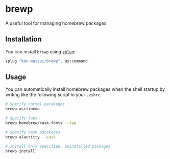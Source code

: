 # brewp

A useful tool for managing homebrew packages.

## Installation

You can install `brewp` using [`zplug`](https://github.com/zplug/zplug):

```zsh
zplug "ken-matsui/brewp", as:command
```

## Usage

You can automatically install homebrew packages when the shell startup by writing like the following script in your `.zshrc`:

```zsh
# Specify normal pacakages
brewp asciinema

# Specify taps
brewp homebrew/cask-fonts --tap

# Specify cask pacakages
brewp alacritty --cask

# Install only specified, uninstalled packages
brewp install
```

